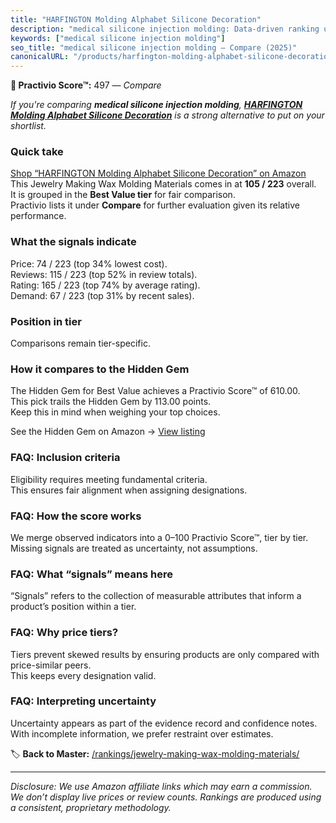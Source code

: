 ```yaml
---
title: "HARFINGTON Molding Alphabet Silicone Decoration"
description: "medical silicone injection molding: Data-driven ranking using the Practivio Score™. Positioned by quality, value, demand, findability, momentum."
keywords: ["medical silicone injection molding"]
seo_title: "medical silicone injection molding — Compare (2025)"
canonicalURL: "/products/harfington-molding-alphabet-silicone-decoration-B0DBDV6FVM/"
---
```


**🛒 Practivio Score™:** 497 — _Compare_


*If you're comparing **medical silicone injection molding**, **[HARFINGTON Molding Alphabet Silicone Decoration](https://www.amazon.com/dp/B0DBDV6FVM?tag=practivio-20)** is a strong alternative to put on your shortlist.*
### Quick take
[Shop “HARFINGTON Molding Alphabet Silicone Decoration” on Amazon](https://www.amazon.com/dp/B0DBDV6FVM?tag=practivio-20)
This Jewelry Making Wax Molding Materials comes in at **105 / 223** overall.  
It is grouped in the **Best Value tier** for fair comparison.  
Practivio lists it under **Compare** for further evaluation given its relative performance.

### What the signals indicate
Price: 74 / 223 (top 34% lowest cost).  
Reviews: 115 / 223 (top 52% in review totals).  
Rating: 165 / 223 (top 74% by average rating).  
Demand: 67 / 223 (top 31% by recent sales).

### Position in tier
Comparisons remain tier-specific.

### How it compares to the Hidden Gem
The Hidden Gem for Best Value achieves a Practivio Score™ of 610.00.  
This pick trails the Hidden Gem by 113.00 points.  
Keep this in mind when weighing your top choices.  

See the Hidden Gem on Amazon → [View listing](https://www.amazon.com/dp/B07PJ8RFFR?tag=practivio-20)

### FAQ: Inclusion criteria
Eligibility requires meeting fundamental criteria.  
This ensures fair alignment when assigning designations.

### FAQ: How the score works
We merge observed indicators into a 0–100 Practivio Score™, tier by tier.  
Missing signals are treated as uncertainty, not assumptions.

### FAQ: What “signals” means here
“Signals” refers to the collection of measurable attributes that inform a product’s position within a tier.

### FAQ: Why price tiers?
Tiers prevent skewed results by ensuring products are only compared with price-similar peers.  
This keeps every designation valid.

### FAQ: Interpreting uncertainty
Uncertainty appears as part of the evidence record and confidence notes.  
With incomplete information, we prefer restraint over estimates.

<!-- Missing template for Compare/CompareWithinPriceClass -->


🏷️ **Back to Master:** [/rankings/jewelry-making-wax-molding-materials/](/rankings/jewelry-making-wax-molding-materials/)

---
_Disclosure: We use Amazon affiliate links which may earn a commission. We don’t display live prices or review counts. Rankings are produced using a consistent, proprietary methodology._
